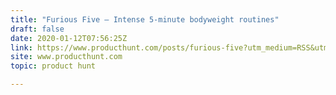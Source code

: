```yaml
---
title: "Furious Five — Intense 5-minute bodyweight routines"
draft: false
date: 2020-01-12T07:56:25Z
link: https://www.producthunt.com/posts/furious-five?utm_medium=RSS&utm_source=hune
site: www.producthunt.com
topic: product hunt  

---
```

